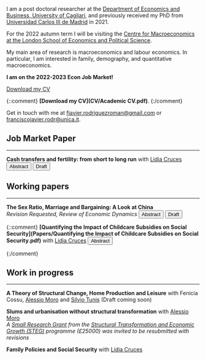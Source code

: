 I am a post doctoral researcher at the [Department of Economics and Business, University of Cagliari](https://www.unica.it/unica/en/dip_scienzeecoaziend.page), and previously received my PhD from [Universidad Carlos III de Madrid](http://economics.uc3m.es/) in 2021.

For the 2022 autumn term I will be visiting the [Centre for Macroeconomics at the London School of Economics and Political Science](https://www.lse.ac.uk/CFM).

My main area of research is macroeconomics and labour economics. In particular, I am interested in family, demography, and quantitative macroeconomics.

**I am on the 2022-2023 Econ Job Market!**

<p><a href="/CV/Academic CV.pdf" target="_blank" rel="noopener noreferrer">Download my CV</a></p>

{::comment}
**[Download my CV](CV/Academic CV.pdf)**.
{:/comment}

Get in touch with me at [fjavier.rodriguezroman@gmail.com](mailto:fjavier.rodriguezroman@gmail.com) or [franciscojavier.rodr@unica.it](mailto:franciscojavier.rodr@unica.it).

## Job Market Paper

---

**Cash transfers and fertility: from short to long run** with [Lidia Cruces](https://sites.google.com/view/lidiacruces/home?authuser=0)
<span class="brsmall"></span> 
<button class="abstract_button" onclick="ShowAndHide('abstractjmp')"><span class="text">Abstract</span></button>
<button class="draft_button" onclick=" window.open('Papers/Cash transfers and fertility from short to long run.pdf','_blank')"><span class="text">Draft</span></button>

<div ID="abstractjmp" STYLE="display:none"><p>Many developed countries face a demographic scenario of population decline driven by low fertility rates. As a response, governments are deploying family policies to increase the number of children. In this paper we propose a dynamic life-cycle model of fertility and female labour force participation, and use the cleanly identified short-term effects on the aggregate number of births of a cash transfer policy from Spain to calibrate its parameters. We use the model to quantify the long-term effects on fertility, and find that they are about half as large as the short-term ones. Moreover, we find that an alternative policy consisting of childcare subsidisation yields only slightly smaller effects on fertility, but positive labour force participation effects on mothers. Finally, we explore how the coexistence of temporal and permanent contracts in Spain, which have different earnings profiles, affects fertility and interacts with cash transfers. The effects on fertility of this type of labour market are large, mainly driven by increased returns to experience during crucial child-bearing years. However, the effects of the cash transfers do not change in a scenario with a unique type of contract.</p></div>

## Working papers

---

**The Sex Ratio, Marriage and Bargaining: A Look at China**\
*Revision Requested, Review of Economic Dynamics* 
<span class="brsmall"></span> 
<button class="abstract_button" onclick="ShowAndHide('abstract1')"><span class="text">Abstract</span></button>
<button class="draft_button" onclick=" window.open('Papers/The Sex Ratio, Marriage and Bargaining A Look at China.pdf','_blank')"><span class="text">Draft</span></button>

<div ID="abstract1" STYLE="display:none"><p>I study married people's time allocation decisions under an unbalanced sex ratio, to answer whether bargaining between spouses should be accounted for (e.g. the collective model of the household) or not (unitary model). I document a substantial increase in the leisure ratio between married women and men in China from 1990 to 2010, calibrate a model of marriage, bargaining and marital sorting to the baseline year, and compare the predictions of a collective and unitary versions in 2010. In the former the leisure ratio does increase, but not in the latter. Via a decomposition exercise I find that the sex ratio accounts for about four hours of extra leisure per week for married women, driven by a decrease in paid work. The effect on married men is of the same magnitude and opposite sign. My results suggest that accounting for bargaining seems to be crucial to explain the sex-specific impact of changes that affect differently men and women.</p></div>
 
{::comment}
**[Quantifying the Impact of Childcare Subsidies on Social Security](Papers/Quantifying the Impact of Childcare Subsidies on Social Security.pdf)** with [Lidia Cruces](https://sites.google.com/view/lidiacruces/home?authuser=0)
<span class="brsmall"></span> 
<button class="abstract_button" onclick="ShowAndHide('abstract2')"><span class="text">Abstract</span></button>

<div ID="abstract2" STYLE="display:none"><p>Female labour force participation and fertility levels directly impact social security, especially when it relies on a pay-as-you-go scheme. In this paper, we quantify the impact of childcare subsidisation policies on a PAYG social security system. We build an overlapping generations model in which women decide how many children to have, the allocation of childcare time among different alternatives, and their labour force par-ticipation along the life cycle. We calibrate the model to Spanish data and use it to experiment with different childcare subsidisation policies. We find that childcare subsidies increase mother’s labour force participation and fertility minimally. Therefore, they have a negative effect on the present value of social security budget balance.</p></div>
{:/comment}

## Work in progress

---

**A Theory of Structural Change, Home Production and Leisure** with Fenicia Cossu, [Alessio Moro](http://www.alessiomoro.it/) and [Silvio Tunis](https://sites.google.com/view/silviotunis/home-page) (Draft coming soon)

**Slums and urbanisation without structural transformation** with [Alessio Moro](http://www.alessiomoro.it/)\
*A [Small Research Grant](https://steg.cepr.org/funding/small-phd-research-grants-srgs) from the [Structural Transformation and Economic Growth (STEG)](https://steg.cepr.org/) programme (£25000) was invited to be resubmitted with revisions*

**Family Policies and Social Security** with [Lidia Cruces](https://sites.google.com/view/lidiacruces/home?authuser=0)



